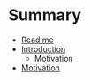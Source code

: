 # Summary

* [Read me](README.md)
* [Introduction](docs/introduction.md)
   * Motivation
* [Motivation](docs/introduction/motivation.md)

